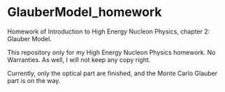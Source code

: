 # GlauberModel_homework
Homework of Introduction to High Energy Nucleon Physics, chapter 2: Glauber Model.

This repository only for my High Energy Nucleon Physics homework. No Warranties. As well, I will not keep any copy right.

Currently, only the optical part are finished, and the Monte Carlo Glauber part is on the way.
